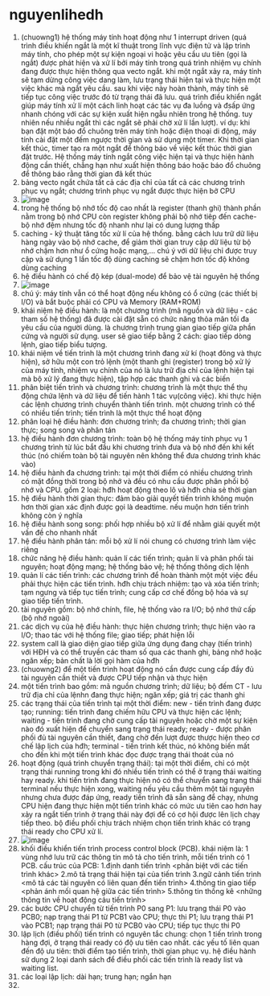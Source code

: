 # nguyenlihedh  
1. (chuowng1) hệ thống máy tính hoạt động như 1 interrupt driven (quá trình điều khiển ngắt là một kĩ thuật trong lĩnh vực điện tử và lập trình máy tính, cho phép một sự kiện ngoại vi hoặc yêu cầu ưu tiên (gọi là ngắt) được phát hiện và xử lí bởi máy tính trong quá trình nhiệm vụ chính đang được thực hiện thông qua vecto ngắt. khi một ngắt xảy ra, máy tính sẽ tạm dừng công việc dang làm, lưu trạng thái hiện tại và thực hiện một việc khác mà ngắt yêu cầu. sau khi việc này hoàn thành, máy tính sẽ tiếp tục công việc trước đó từ trạng thái đã lưu. quá trình điều khiển ngắt giúp máy tính xử lí một cách linh hoạt các tác vụ đa luồng và đsấp ứng nhanh chóng với các sự kiện xuất hiện ngẫu nhiên trong hệ thống. tuy nhiên nếu nhiều ngắt thì các ngắt sẽ phải chờ xử lí lần lượt). ví dụ: khi bạn đặt một báo đổ chuông trên máy tính hoặc điện thoại di động, máy tính cài đặt một đếm ngược thời gian và sử dụng một timer. Khi thời gian kết thúc, timer tạo ra một ngắt để thông báo về việc kết thúc thời gian đặt trước. Hệ thống máy tính ngắt công việc hiện tại và thực hiện hành động cần thiết, chẳng hạn như xuất hiện thông báo hoặc báo đổ chuông để thông báo rằng thời gian đã kết thúc
2. bảng vecto ngắt chứa tất cả các địa chỉ của tất cả các chương trình phục vụ ngắt; chương trình phục vụ ngắt được thực hiện bở CPU  
3. ![image](https://github.com/nbn-03/nguyenlihedh/assets/98254107/ebc41607-0198-4f36-9e6f-39d8a9539f70)
4. trong hệ thống bộ nhớ tốc độ cao nhất là register (thanh ghi) thành phần nằm trong bộ nhớ CPU còn register không phải bộ nhớ tiêp đến cache-bộ nhớ đệm nhưng tốc độ nhanh như lại có dung lượng thấp
5. caching - kỹ thuật tăng tốc xử lí của hệ thống. bằng cách lưu trữ dữ liệu hàng ngày vào bộ nhớ cache, để giảm thời gian truy cập dữ liệu từ bộ nhớ chậm hơn như ổ cứng hoặc mạng,... chú ý với dữ liệu chỉ được truy cập và sử dụng 1 lần tốc độ dùng caching sẽ chậm hơn tốc độ không dùng caching
6. hệ điều hành có chế độ kép (dual-mode) để bảo vệ tài nguyên hệ thống
7. ![image](https://github.com/nbn-03/nguyenlihedh/assets/98254107/0296cc84-172b-48f1-9c32-621edeb167d6)
8. chú ý: máy tính  vẫn có thể hoạt động nếu không có ổ cứng (các thiết bị I/O) và bắt buộc phải có CPU và Memory (RAM+ROM)  
9. khái niệm hệ điều hành: là một chương trình (mã nguồn và dữ liệu - các tham số hệ thống) đã được cài đặt sẵn có chức năng thỏa mãn tối đa yêu cầu của người dùng. là chương trình trung gian giao tiếp giữa phần cứng và người sử dụng. user sẽ giao tiếp bằng 2 cách: giao tiếp dòng lệnh, giao tiếp biểu tượng.  
10. khái niệm về tiến trình là một chương trình đang xử kí (hoạt đông và thực hiện), sở hữu một con trỏ lệnh (một thanh ghi (register) trong bộ xử lý của máy tính, nhiệm vụ chính của nó là lưu trữ địa chỉ của lệnh hiện tại mà bộ xử lý đang thực hiện), tập hợp các thanh ghi và các biến
11. phân biệt tiến trình và chương trình: chương trình là một thực thể thụ động chứa lệnh và dữ liệu để tiến hành 1 tác vụ(công việc). khi thực hiện các lệnh chương trình chuyển thành tiến trình. một chương trình có thể có nhiều tiến trình; tiến trình là một thực thể hoạt động
12. phân loại hệ điều hành: đơn chương trình; đa chương trình; thời gian thực; song song và phân tán
13. hệ điều hành đơn chương trình: toàn bộ hệ thống máy tính phục vụ 1 chương trình từ lúc bắt đầu khi chương trình đưa và bộ nhớ đến khi kết thúc (nó chiếm toàn bộ tài nguyên nên không thể đưa chương trình khác vào)
14. hệ điều hành đa chương trình: tại một thời điểm có nhiều chương trình có mặt đồng thời trong bộ nhớ và đều có nhu cầu được phân phối bộ nhớ và CPU. gồm 2 loại: hđh hoạt động theo lô và hđh chia sẻ thời gian
15. hệ điều hành thời gian thực: đảm bảo giải quyết tiến trình không muộn hơn thời gian xác định được gọi là deadtime. nếu muộn hơn tiến trình không còn ý nghĩa
16. hệ điều hành song song:  phối hợp nhiều bộ xử lí để nhằm giải quyết một vấn đề cho nhanh nhất
17. hệ điều hành phân tán: mỗi bộ xử lí nói chung có chương trình làm việc riêng
18. chức năng hệ điều hành: quản lí các tiến trình; quản lí và phân phối tài nguyên; hoạt động mạng; hệ thống bảo vệ; hệ thống thông dịch lệnh
19. quản lí các tiến trình: các chương trình để hoàn thành một một việc đều phải thực hiện các tiến trình. hđh chịu trách nhiệm: tạo và xóa tiến trình; tạm ngưng và tiếp tục tiến trình; cung cấp cơ chế đồng bộ hóa và sự giao tiếp tiến trình.
20. tài nguyên gồm: bộ nhớ chính, file, hệ thống vào ra I/O; bộ nhớ thứ cấp (bộ nhớ ngoài)
21. các dịch vụ của hệ điều hành: thực hiện chương trình; thực hiện vào ra I/O; thao tác với hệ thống file; giao tiếp; phát hiện lỗi
22. system call là giao diện giao tiếp giữa ứng dụng đang chạy (tiến trình) với HĐH và có thể truyền các tham số qua các thanh ghi, bảng nhớ hoặc ngăn xếp; bản chất là lời gọi hàm của hđh
23. (chuowng2) để một tiến trình hoạt động nó cần được cung cấp đầy đủ tài nguyên cần thiết và được CPU tiếp nhận và thực hiện
24. một tiến trình bao gồm: mã nguồn chương trình; dữ liệu; bộ đếm CT - lưu trữ địa chỉ của lệnhn đang thực hiện; ngăn xếp; giá trị các thanh ghi
25. các trạng thái của tiến trình tại một thời điểm: new - tiến trình đang được tạo; running: tiến trình đang chiếm hữu CPU và thực hiện các lệnh; waiting - tiến trình đang chờ cung cấp tài nguyên hoặc chờ một sự kiện nào đó xuất hiện để chuyển sang trạng thái ready; ready - được phân phối đủ tài nguyên cần thiết, đang chờ đến lượt được thược hiện theo cơ chế lập lịch của hđh; terminal - tiến trình kết thúc, nó không biến mất cho đến khi một tiến trình khác đọc được trạng thái thoát của nó
26. hoạt động (quá trình chuyển trạng thái): tại một thời điểm, chỉ có một trạng thái running trong khi đó nhiều tiến trình có thể ở trạng thái waiting hay ready. khi tiến trình đang thực hiện nó có thể chuyển sang trạng thái terminal nếu thực hiện xong, waiting nếu yêu cầu thêm một tài nguyên nhưng chưa được đáp ứng, ready tiến trình đã sẵn sàng để chạy, nhưng CPU hiện đang thực hiện một tiến trình khác có mức ưu tiên cao hơn hay xảy ra ngắt tiến trình ở trạng thái này đợi để có cơ hội được lên lịch chạy tiếp theo. bộ điều phối chịu trách nhiệm chọn tiến trình khác có trạng thái ready cho CPU xử lí.
27. ![image](https://github.com/nbn-03/nguyenlihedh/assets/98254107/e09f3d5c-e8c6-40b7-a06c-b50c155e8a01)
28. khối điều khiển tiến trình process control block (PCB). khái niệm là: 1 vùng nhớ lưu trữ các thông tin mô tả cho tiến trình, mỗi tiến trình có 1 PCB. cấu trúc của PCB: 1.định danh tiến trình <phân biệt với các tiến trình khác> 2.mô tả trạng thái hiện tại của tiến trình 3.ngữ cảnh tiến trình <mô tả các tài nguyên có liên quan đến tiến trình> 4.thông tin giao tiếp <phản ánh mối quan hệ giữa các tiến trình> 5.thông tin thống kê <những thông tin về hoạt động cảu tiến trình>
29. các bước CPU chuyển từ tiến trình P0 sang P1: lưu trạng thái P0 vào PCB0; nạp trạng thái P1 từ PCB1 vào CPU; thực thi P1; lưu trạng thái P1 vào PCB1; nạp trạng thái P0 từ PCB0 vào CPU; tiếp tục thực thi P0
30. lập lịch (điều phối) tiến trình có nguyên tắc chung: chọn 1 tiến trình trong hàng đợi, ở trạng thái ready có độ ưu tiên cao nhất. các yếu tố liên quan đến độ ưu tiên: thời điểm tạo tiến trình, thời gian phục vụ. hệ điều hành sử dụng 2 loại danh sách để điều phối các tiến trình là ready list và waiting list.
31. các loại lập lịch: dài hạn; trung hạn; ngắn hạn
32. 

